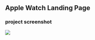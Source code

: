 ## Apple Watch Landing Page



### project screenshot
![](https://github.com/mohammadxxali/Apple-Watch-Lading-Page/blob/main/screenshot.png)
